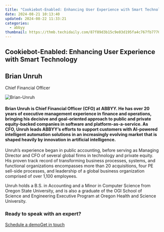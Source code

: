 ```yaml
---
title: "Cookiebot-Enabled: Enhancing User Experience with Smart Technology"
date: 2024-08-21 10:13:40
updated: 2024-08-22 11:33:21
categories:
  - abbyy
thumbnail: https://thmb.techidaily.com/87f89d3b15c9e03d195fa4c767fb7770437292a210562c1ab5e7ca0ee4b18377.jpg
---
```


## Cookiebot-Enabled: Enhancing User Experience with Smart Technology

## Brian Unruh

Chief Financial Officer

![Brian-Unruh](https://content.abbyy.com/-/media/project/abbyy/abbyy/company/management/headshots/cards-headshots/brian-unruh_1486x836.jpg?h=836&iar=0&w=1486)

#### Brian Unruh is Chief Financial Officer (CFO) at ABBYY. He has over 20 years of executive management experience in finance and operations, bringing his decisive and goal-oriented approach to public and private equity-backed companies in software and platform-as-a-service. As CFO, Unruh leads ABBYY’s efforts to support customers with AI-powered intelligent automation solutions in an increasingly evolving market that is shaped heavily by innovation in artificial intelligence.

Unruh’s experience began in public accounting, before serving as Managing Director and CFO of several global firms in technology and private equity. His proven track record of transforming business processes, systems, and functional organizations encompasses more than 20 acquisitions, four PE sell-side processes, and leadership of a global business organization comprised of over 1,100 employees.

Unruh holds a B.S. in Accounting and a Minor in Computer Science from Oregon State University, and is also a graduate of the OGI School of Science and Engineering Executive Program at Oregon Health and Science University.

### Ready to speak with an expert?

[Schedule a demo](https://tools.techidaily.com/abbyy/products/)[Get in touch](https://tools.techidaily.com/abbyy/products/)

<ins class="adsbygoogle"
     style="display:block"
     data-ad-format="autorelaxed"
     data-ad-client="ca-pub-7571918770474297"
     data-ad-slot="1223367746"></ins>



<ins class="adsbygoogle"
     style="display:block"
     data-ad-client="ca-pub-7571918770474297"
     data-ad-slot="8358498916"
     data-ad-format="auto"
     data-full-width-responsive="true"></ins>
